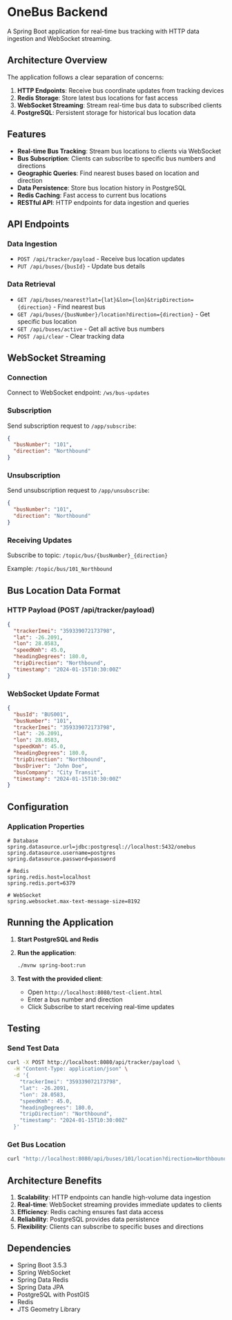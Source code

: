 # OneBus Backend

A Spring Boot application for real-time bus tracking with HTTP data ingestion and WebSocket streaming.

## Architecture Overview

The application follows a clear separation of concerns:

1. **HTTP Endpoints**: Receive bus coordinate updates from tracking devices
2. **Redis Storage**: Store latest bus locations for fast access
3. **WebSocket Streaming**: Stream real-time bus data to subscribed clients
4. **PostgreSQL**: Persistent storage for historical bus location data

## Features

- **Real-time Bus Tracking**: Stream bus locations to clients via WebSocket
- **Bus Subscription**: Clients can subscribe to specific bus numbers and directions
- **Geographic Queries**: Find nearest buses based on location and direction
- **Data Persistence**: Store bus location history in PostgreSQL
- **Redis Caching**: Fast access to current bus locations
- **RESTful API**: HTTP endpoints for data ingestion and queries

## API Endpoints

### Data Ingestion
- `POST /api/tracker/payload` - Receive bus location updates
- `PUT /api/buses/{busId}` - Update bus details

### Data Retrieval
- `GET /api/buses/nearest?lat={lat}&lon={lon}&tripDirection={direction}` - Find nearest bus
- `GET /api/buses/{busNumber}/location?direction={direction}` - Get specific bus location
- `GET /api/buses/active` - Get all active bus numbers
- `POST /api/clear` - Clear tracking data

## WebSocket Streaming

### Connection
Connect to WebSocket endpoint: `/ws/bus-updates`

### Subscription
Send subscription request to `/app/subscribe`:
```json
{
  "busNumber": "101",
  "direction": "Northbound"
}
```

### Unsubscription
Send unsubscription request to `/app/unsubscribe`:
```json
{
  "busNumber": "101",
  "direction": "Northbound"
}
```

### Receiving Updates
Subscribe to topic: `/topic/bus/{busNumber}_{direction}`

Example: `/topic/bus/101_Northbound`

## Bus Location Data Format

### HTTP Payload (POST /api/tracker/payload)
```json
{
  "trackerImei": "359339072173798",
  "lat": -26.2091,
  "lon": 28.0583,
  "speedKmh": 45.0,
  "headingDegrees": 180.0,
  "tripDirection": "Northbound",
  "timestamp": "2024-01-15T10:30:00Z"
}
```

### WebSocket Update Format
```json
{
  "busId": "BUS001",
  "busNumber": "101",
  "trackerImei": "359339072173798",
  "lat": -26.2091,
  "lon": 28.0583,
  "speedKmh": 45.0,
  "headingDegrees": 180.0,
  "tripDirection": "Northbound",
  "busDriver": "John Doe",
  "busCompany": "City Transit",
  "timestamp": "2024-01-15T10:30:00Z"
}
```

## Configuration

### Application Properties
```properties
# Database
spring.datasource.url=jdbc:postgresql://localhost:5432/onebus
spring.datasource.username=postgres
spring.datasource.password=password

# Redis
spring.redis.host=localhost
spring.redis.port=6379

# WebSocket
spring.websocket.max-text-message-size=8192
```

## Running the Application

1. **Start PostgreSQL and Redis**
2. **Run the application**:
   ```bash
   ./mvnw spring-boot:run
   ```

3. **Test with the provided client**:
   - Open `http://localhost:8080/test-client.html`
   - Enter a bus number and direction
   - Click Subscribe to start receiving real-time updates

## Testing

### Send Test Data
```bash
curl -X POST http://localhost:8080/api/tracker/payload \
  -H "Content-Type: application/json" \
  -d '{
    "trackerImei": "359339072173798",
    "lat": -26.2091,
    "lon": 28.0583,
    "speedKmh": 45.0,
    "headingDegrees": 180.0,
    "tripDirection": "Northbound",
    "timestamp": "2024-01-15T10:30:00Z"
  }'
```

### Get Bus Location
```bash
curl "http://localhost:8080/api/buses/101/location?direction=Northbound"
```

## Architecture Benefits

1. **Scalability**: HTTP endpoints can handle high-volume data ingestion
2. **Real-time**: WebSocket streaming provides immediate updates to clients
3. **Efficiency**: Redis caching ensures fast data access
4. **Reliability**: PostgreSQL provides data persistence
5. **Flexibility**: Clients can subscribe to specific buses and directions

## Dependencies

- Spring Boot 3.5.3
- Spring WebSocket
- Spring Data Redis
- Spring Data JPA
- PostgreSQL with PostGIS
- Redis
- JTS Geometry Library
